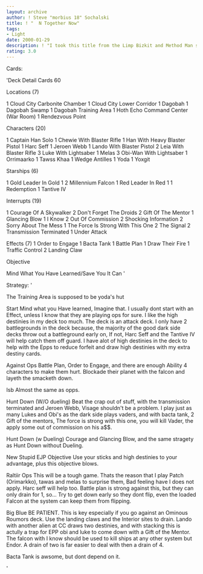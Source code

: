 ```yaml
---
layout: archive
author: ! Steve "morbius 18" Sochalski
title: ! "  N Together Now"
tags:
- Light
date: 2000-01-29
description: ! "I took this title from the Limp Bizkit and Method Man song, cause when your epps come down together, s#$ts gettin messed up."
rating: 3.0
---
```

Cards: 

'Deck Detail
Cards 60

Locations (7)

1 Cloud City Carbonite Chamber
1 Cloud City Lower Corridor
1 Dagobah
1 Dagobah Swamp
1 Dagobah Training Area
1 Hoth Echo Command Center (War Room)
1 Rendezvous Point

Characters (20)

1 Captain Han Solo
1 Chewie With Blaster Rifle
1 Han With Heavy Blaster Pistol
1 Harc Seff
1 Jeroen Webb
1 Lando With Blaster Pistol
2 Leia With Blaster Rifle
3 Luke With Lightsaber
1 Melas
3 Obi-Wan With Lightsaber
1 Orrimaarko
1 Tawss Khaa
1 Wedge Antilles
1 Yoda
1 Yoxgit

Starships (6)

1 Gold Leader In Gold 1
2 Millennium Falcon
1 Red Leader In Red 1
1 Redemption
1 Tantive IV

Interrupts (19)

1 Courage Of A Skywalker
2 Don't Forget The Droids
2 Gift Of The Mentor
1 Glancing Blow
1 I Know
2 Out Of Commission
2 Shocking Information
2 Sorry About The Mess
1 The Force Is Strong With This One
2 The Signal
2 Transmission Terminated
1 Under Attack

Effects (7)
1 Order to Engage
1 Bacta Tank
1 Battle Plan
1 Draw Their Fire
1 Traffic Control
2 Landing Claw

Objective

Mind What You Have Learned/Save You It Can
'

Strategy: '

The Training Area is supposed to be yoda's hut



Start Mind what you Have learned, Imagine that.
I usually dont start with an Effect, unless I know that they are playing ops for sure.	I like the high destinies in my deck too much.	The deck is an attack deck.  I only have 2 battlegrounds in the deck because, the majority of the good dark side decks throw out a battleground early on, If not, Harc Seff and the Tantive IV will help catch them off guard.	I have alot of high destinies in the deck to help with the Epps to reduce forfeit and draw high destinies with my extra destiny cards.

Against Ops  Battle Plan, Order to Engage, and there are enough Ability 4 characters to make them hurt.  Blockade their planet with the falcon and layeth the smacketh down.

Isb  Almost the same as opps.

Hunt Down (W/O dueling)  Beat the crap out of stuff, with the transmission terminated and Jeroen Webb, Visage shouldn't be a problem.  I play just as many Lukes and Obi's as the dark side plays vaders, and with bacta tank, 2 Gift of the mentors, The force is strong with this one, you will kill Vader, the apply some out of commission on his a$$.

Hunt Down (w Dueling)	Courage and Glancing Blow, and the same stragety as Hunt Down without Dueling.

New Stupid EJP Objective  Use your sticks and high destinies to your advantage, plus this objective blows.

Raltiir Ops  This will be a tough game.  Thats the reason that I play Patch (Orimarkko), tawas and melas to surprise them,  Bad feeling have I does not apply.  Harc seff will help too.  Battle plan is strong against this, but they can only drain for 1, so...  Try to get down early so they dont flip, even the loaded Falcon at the system can keep them from flipping.

Big Blue  BE PATIENT.	This is key especially if you go against an Ominous Roumors deck.  Use the landing claws and the Interior sites to drain.  Lando with another alien at CC draws two destinies, and with stacking this is actully a trap for EPP obi and luke to come down with a Gift of the Mentor.  The falcon with I know should be used to kill ships at any other system but Endor.  A drain of two is far easier to deal with then a drain of 4.

Bacta Tank is awsome, but dont depend on it.

'